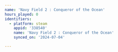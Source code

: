 ```yaml
---
name: 'Navy Field 2 : Conqueror of the Ocean'
hours_played: 0
identifiers:
  - platform: steam
    appid: '338540'
    name: 'Navy Field 2 : Conqueror of the Ocean'
    synced_on: '2024-07-04'

---
```


